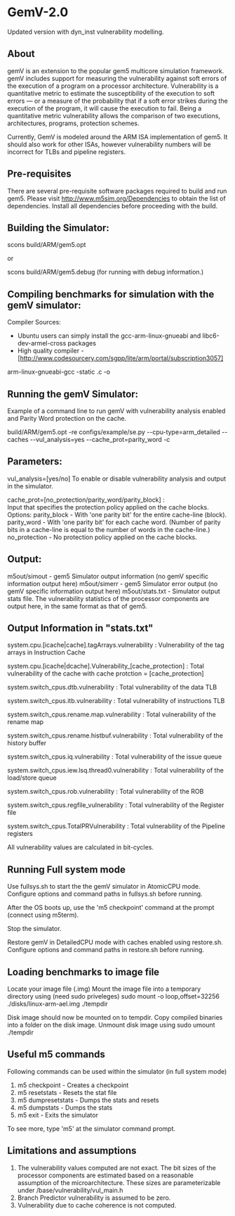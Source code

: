 # GemV-2.0
Updated version with dyn_inst vulnerability modelling.

About
---------------------------
gemV is an extension to the popular gem5 multicore simulation framework. 
gemV includes support for measuring the vulnerability against soft errors 
of the execution of a program on a processor architecture. Vulnerability is 
a quantitative metric to estimate the susceptibility of the execution to 
soft errors — or a measure of the probability that if a soft error strikes 
during the execution of the program, it will cause the execution to fail. 
Being a quantitative metric vulnerability allows the comparison of two 
executions, architectures, programs, protection schemes.

Currently, GemV is modeled around the ARM ISA implementation of gem5. 
It should also work for other ISAs, however vulnerability numbers will 
be incorrect for TLBs and pipeline registers.

Pre-requisites
---------------

There are several pre-requisite software packages required to build and run gem5. 
Please visit http://www.m5sim.org/Dependencies to obtain the list of dependencies. 
Install all dependencies before proceeding with the build.


Building the Simulator:
-----------------------
scons build/ARM/gem5.opt  

or 

scons build/ARM/gem5.debug 	(for running with debug information.)


Compiling benchmarks for simulation with the gemV simulator:
-----------------------------------------------------------

Compiler Sources:
-  Ubuntu users can simply install the gcc-arm-linux-gnueabi and libc6-dev-armel-cross packages
-  High quality compiler - [http://www.codesourcery.com/sgpp/lite/arm/portal/subscription3057]

arm-linux-gnueabi-gcc -static <file name>.c -o <binary>


Running the gemV Simulator:
---------------------------

Example of a command line to run gemV with vulnerability analysis enabled and Parity Word protection on the cache.

build/ARM/gem5.opt -re configs/example/se.py --cpu-type=arm_detailed --caches --vul_analysis=yes 
--cache_prot=parity_word -c <Full path to binary> <benchmark command-line inputs>


Parameters:
-----------
vul_analysis=[yes/no] 
        To enable or disable vulnerability analysis and output in the simulator.

cache_prot=[no_protection/parity_word/parity_block]	:   
        Input that specifies the protection policy applied on the cache blocks.
	    Options:
		       parity_block 	- With 'one parity bit' for the entire cache-line (block).
		       parity_word  	- With 'one parity bit' for each cache word. (Number of parity 
                                  bits in a cache-line is equal to the number of words in the cache-line.)
		       no_protection	- No protection policy applied on the cache blocks.

Output:
-------
m5out/simout 	-	gem5 Simulator output information (no gemV specific information output here)
m5out/simerr	- 	gem5 Simulator error output (no gemV specific information output here)
m5out/stats.txt	-	Simulator output stats file. 
			The vulnerability statistics of the processor components are output here, in the same format as that of gem5.


Output Information in "stats.txt"
---------------------------------
system.cpu.[icache|cache].tagArrays.vulnerability :	Vulnerability of the tag arrays in Instruction Cache

system.cpu.[icache|dcache].Vulnerability_[cache_protection] : Total vulnerability of the cache with cache protction = [cache_protection]

system.switch_cpus.dtb.vulnerability : Total vulnerability of the data TLB

system.switch_cpus.itb.vulnerability : Total vulnerability of instructions TLB

system.switch_cpus.rename.map.vulnerability : Total vulnerability of the rename map

system.switch_cpus.rename.histbuf.vulnerability : Total vulnerability of the history buffer

system.switch_cpus.iq.vulnerability : Total vulnerability of the issue queue

system.switch_cpus.iew.lsq.thread0.vulnerability : Total vulnerability of the load/store queue

system.switch_cpus.rob.vulnerability : Total vulnerability of the ROB

system.switch_cpus.regfile_vulnerability : Total vulnerability of the Register file

system.switch_cpus.TotalPRVulnerability : Total vulnerability of the Pipeline registers

All vulnerability values are calculated in bit-cycles.

Running Full system mode
------------------------
Use fullsys.sh to start the the gemV simulator in AtomicCPU mode.
Configure options and command paths in fullsys.sh before running.

After the OS boots up, use the 'm5 checkpoint' command at the prompt (connect using m5term).

Stop the simulator.

Restore gemV in DetailedCPU mode with caches enabled using restore.sh.
Configure options and command paths in restore.sh before running.


Loading benchmarks to image file
--------------------------------
Locate your image file (.img)
Mount the image file into a temporary directory using (need sudo priveleges)
	sudo mount -o loop,offset=32256 ./disks/linux-arm-ael.img ./tempdir

Disk image should now be mounted on to tempdir.
Copy compiled binaries into a folder on the disk image.
Unmount disk image using
	sudo umount ./tempdir


Useful m5 commands
------------------
Following commands can be used within the simulator (in full system mode)

1. m5 checkpoint - Creates a checkpoint
2. m5 resetstats - Resets the stat file
3. m5 dumpresetstats - Dumps the stats and resets
4. m5 dumpstats - Dumps the stats
5. m5 exit - Exits the simulator

To see more, type 'm5' at the simulator command prompt.

Limitations and assumptions
---------------------------
1. The vulnerability values computed are not exact. The bit sizes of the processor components are
   estimated based on a reasonable assumption of the microarchitecture. These sizes are parameterizable 
   under /base/vulnerability/vul_main.h
2. Branch Predictor vulnerability is assumed to be zero.
3. Vulnerability due to cache coherence is not computed. 
